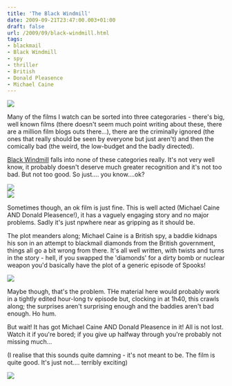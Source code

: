 ```yaml
---
title: 'The Black Windmill'
date: 2009-09-21T23:47:00.003+01:00
draft: false
url: /2009/09/black-windmill.html
tags: 
- blackmail
- Black Windmill
- spy
- thriller
- British
- Donald Pleasence
- Michael Caine
---
```


[![](https://blogger.googleusercontent.com/img/b/R29vZ2xl/AVvXsEiZrEh-KDDgEX0QmL6sDcKUcQAySy91K34kOdguuTnALVZjWYk_6ZysDuwDoAyg7yl3EIJ8IoJqkO-2ibOOCex_PsmdRcditP2rxq7_pio6rsU3WMpH1KMr92gZ6dckie1f1slgHgbUiRM/s400/theblackwindmillposteryp0.jpg)](http://picasaweb.google.com/lh/photo/CrWgpf9XNoYqXFNkG7aWjg?authkey=Gv1sRgCLOUlsuAhc7uIA&feat=embedwebsite)  
  
Many of the films I watch can be sorted into three categoraries - there's big, well known films (there doesn't seem much point writing about these, there are a million film blogs outs there...), there are the criminally ignored (the ones that really should be seen by everyone but just aren't) and then the comically bad (the weird, the low-budget and the badly directed).  
  
[Black Windmill](http://www.imdb.com/title/tt0071229/) falls into none of these categories really. It's not very well know, it probably doesn't deserve much greater recognition and it's not too bad. But not too good. So just.... you know....ok?  
  
[![](https://blogger.googleusercontent.com/img/b/R29vZ2xl/AVvXsEhJJot21JfZKWakdz49g6-LHKeizmvpw1fbNv44i_hN63wXSbFtVwurmGCZDdoo5p5KD_DkuvLOGE9F2TiWW4_5XVwDUgHonXH2MOSqlhQYmfm_0_bFfc4DV8FvBbXpXuvBYjWgCGf4W0M/s400/The.Black._000.jpg)](http://picasaweb.google.com/lh/photo/AjiYZ54vfCIQx-oIP5SERw?authkey=Gv1sRgCLOUlsuAhc7uIA&feat=embedwebsite)  
[![](https://blogger.googleusercontent.com/img/b/R29vZ2xl/AVvXsEiQvfGGbLW1kJR_n4qEqxiiqyVj5QQ5nNf4Tf-jhPjP_0Ycr1RQ7OUvwWRWDPDeJJumzPrkW1d44puCPiJ6XDY3VVGk9nio7lzF71GDRWBbdj6k0ihznTj84VKhGldSMwAnr4VK4evBg8Q/s400/The.Black._008.jpg)](http://picasaweb.google.com/lh/photo/u5rPlPuq-fC_d9tdnXLBdQ?authkey=Gv1sRgCLOUlsuAhc7uIA&feat=embedwebsite)  
  
Sometimes though, an ok film is just fine. This is well acted (Michael Caine AND Donald Pleasence!), it has a vaguely engaging story and no major problems. Sadly it's just npwhere near as gripping as it should be.  
  
The plot meanders along; Michael Caine is a British spy, a baddie kidnaps his son in an attempt to blackmail diamonds from the British government, things all go a bit wrong from there. It's all well written, with twists and turns in the story - hell, if you swapped the 'diamonds' for a dirty bomb or nuclear weapon you'd basically have the plot of a generic episode of Spooks!  
  
[![](https://blogger.googleusercontent.com/img/b/R29vZ2xl/AVvXsEiv5F8wriMci1EmibvElhnPu63C9hVbNVMWxRtHuBn6K_i0zm3j9vQ3VWjWB0dGOqZ5Ize3J2HI6XrK5iH0AytMsqt5Sgy78bHUJlVVHetI8wnUfDR9T2UllcTsk5sNBIqKlb6DXLmrACU/s400/The.Black._002.jpg)](http://picasaweb.google.com/lh/photo/SK30w1SaDyyzsz8z0NiZPQ?authkey=Gv1sRgCLOUlsuAhc7uIA&feat=embedwebsite)  
  
Maybe though, that's the problem. THe material here would probably work in a tightly edited hour-long tv episode but, clocking in at 1h40, this crawls along; the surprises aren't surprising enough and the baddies aren't bad enough. Ho hum.  
  
But wait! It has got Michael Caine AND Donald Pleasence in it! All is not lost. Watch it if you're bored; if you give up halfway through you're probably not missing much...  
  
(I realise that this sounds quite damning - it's not meant to be. The film is quite good. It's just not.... terribly exciting)  
  
[![](https://blogger.googleusercontent.com/img/b/R29vZ2xl/AVvXsEh11HcU184p-nPqxplWDvHHwQJFc-sIQTf_wboPQlVzlvY_9pq1d92dPHqJo6O-icmjyh4BiNotBErhxKGJpDQvwnvHwASX9NpxiGRazEPBc-9hyob1010l6xBOEG2GhZbvllHZujdV2kA/s400/The.Black._011.jpg)](http://picasaweb.google.com/lh/photo/1sGPgsJjhWHP7PcC7OKLRw?authkey=Gv1sRgCLOUlsuAhc7uIA&feat=embedwebsite)
